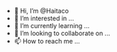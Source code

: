 - 👋 Hi, I’m @Haitaco
- 👀 I’m interested in ...
- 🌱 I’m currently learning ...
- 💞️ I’m looking to collaborate on ...
- 📫 How to reach me ...

<!---
Haitaco/Haitaco is a ✨ special ✨ repository because its `README.md` (this file) appears on your GitHub profile.
You can click the Preview link to take a look at your changes.
--->

